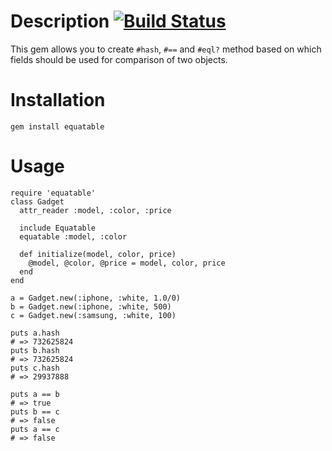 # Description [![Build Status](https://secure.travis-ci.org/DNNX/equatable.png)](http://travis-ci.org/#!/DNNX/equatable)

This gem allows you to create `#hash`, `#==` and `#eql?` method based on which fields should be used for comparison of two objects.

# Installation

`gem install equatable`

# Usage

    require 'equatable'
    class Gadget
      attr_reader :model, :color, :price
      
      include Equatable
      equatable :model, :color  
    
      def initialize(model, color, price)
        @model, @color, @price = model, color, price
      end
    end
    
    a = Gadget.new(:iphone, :white, 1.0/0)
    b = Gadget.new(:iphone, :white, 500)
    c = Gadget.new(:samsung, :white, 100)
    
    puts a.hash
    # => 732625824
    puts b.hash
    # => 732625824
    puts c.hash
    # => 29937888
    
    puts a == b
    # => true
    puts b == c
    # => false
    puts a == c
    # => false
    
